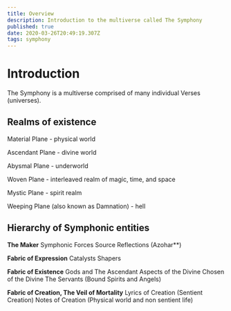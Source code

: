 ```yaml
---
title: Overview
description: Introduction to the multiverse called The Symphony
published: true
date: 2020-03-26T20:49:19.307Z
tags: symphony
---
```


# Introduction

The Symphony is a multiverse comprised of many individual Verses (universes).

## Realms of existence


Material Plane - physical world

Ascendant Plane - divine world

Abysmal Plane - underworld

Woven Plane - interleaved realm of magic, time, and space

Mystic Plane - spirit realm

Weeping Plane (also known as Damnation) - hell


## Hierarchy of Symphonic entities

**The Maker**
Symphonic Forces
Source Reflections (Azohar**)

**Fabric of Expression**
Catalysts
Shapers

**Fabric of Existence**
Gods and The Ascendant
Aspects of the Divine
Chosen of the Divine
The Servants (Bound Spirits and Angels)

**Fabric of Creation, The Veil of Mortality**
Lyrics of Creation (Sentient Creation)
Notes of Creation (Physical world and non sentient life)




